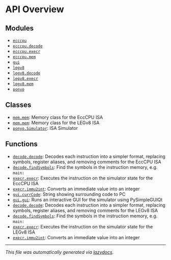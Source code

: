 <!-- markdownlint-disable -->

# API Overview

## Modules

- [`ecccpu`](./ecccpu.md#module-ecccpu)
- [`ecccpu.decode`](./ecccpu.decode.md#module-ecccpudecode)
- [`ecccpu.execr`](./ecccpu.execr.md#module-ecccpuexecr)
- [`ecccpu.mem`](./ecccpu.mem.md#module-ecccpumem)
- [`gui`](./gui.md#module-gui)
- [`legv8`](./legv8.md#module-legv8)
- [`legv8.decode`](./legv8.decode.md#module-legv8decode)
- [`legv8.execr`](./legv8.execr.md#module-legv8execr)
- [`legv8.mem`](./legv8.mem.md#module-legv8mem)
- [`ponyo`](./ponyo.md#module-ponyo)

## Classes

- [`mem.mem`](./ecccpu.mem.md#class-mem): Memory class for the EccCPU ISA
- [`mem.mem`](./legv8.mem.md#class-mem): Memory class for the LEGv8 ISA
- [`ponyo.Simulator`](./ponyo.md#class-simulator): ISA Simulator

## Functions

- [`decode.decode`](./ecccpu.decode.md#function-decode): Decodes each instruction into a simpler format, replacing symbols, register aliases, and removing comments for the EccCPU ISA
- [`decode.findSymbols`](./ecccpu.decode.md#function-findsymbols): Find the symbols in the instruction memory, e.g. `main:`
- [`execr.execr`](./ecccpu.execr.md#function-execr): Executes the instruction on the simulator state for the EccCPU ISA
- [`execr.immu2int`](./ecccpu.execr.md#function-immu2int): Converts an immediate value into an integer
- [`gui.currCode`](./gui.md#function-currcode): String showing surrounding code to PC
- [`gui.gui`](./gui.md#function-gui): Runs an interactive GUI for the simulator using PySimpleGUIQt
- [`decode.decode`](./legv8.decode.md#function-decode): Decodes each instruction into a simpler format, replacing symbols, register aliases, and removing comments for the LEGv8 ISA
- [`decode.findSymbols`](./legv8.decode.md#function-findsymbols): Find the symbols in the instruction memory, e.g. `main:`
- [`execr.execr`](./legv8.execr.md#function-execr): Executes the instruction on the simulator state for the LEGv8 ISA
- [`execr.immu2int`](./legv8.execr.md#function-immu2int): Converts an immediate value into an integer


---

_This file was automatically generated via [lazydocs](https://github.com/ml-tooling/lazydocs)._
